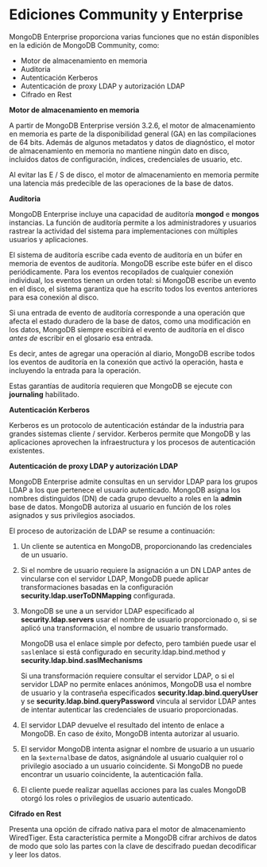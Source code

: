# Ediciones Community y Enterprise

MongoDB Enterprise proporciona varias funciones que no están disponibles en la edición de MongoDB Community, como:

* Motor de almacenamiento en memoria
* Auditoria
* Autenticación Kerberos
* Autenticación de proxy LDAP y autorización LDAP 
* Cifrado en Rest

**Motor de almacenamiento en memoria**

A partir de MongoDB Enterprise versión 3.2.6, el motor de almacenamiento en memoria es parte de la disponibilidad general \(GA\) en las compilaciones de 64 bits. Además de algunos metadatos y datos de diagnóstico, el motor de almacenamiento en memoria no mantiene ningún dato en disco, incluidos datos de configuración, índices, credenciales de usuario, etc.

Al evitar las E / S de disco, el motor de almacenamiento en memoria permite una latencia más predecible de las operaciones de la base de datos.

**Auditoria**

MongoDB Enterprise incluye una capacidad de auditoría **mongod** e **mongos** instancias. La función de auditoría permite a los administradores y usuarios rastrear la actividad del sistema para implementaciones con múltiples usuarios y aplicaciones.

El sistema de auditoría escribe cada evento de auditoría en un búfer en memoria de eventos de auditoría. MongoDB escribe este búfer en el disco periódicamente. Para los eventos recopilados de cualquier conexión individual, los eventos tienen un orden total: si MongoDB escribe un evento en el disco, el sistema garantiza que ha escrito todos los eventos anteriores para esa conexión al disco.

Si una entrada de evento de auditoría corresponde a una operación que afecta el estado duradero de la base de datos, como una modificación en los datos, MongoDB siempre escribirá el evento de auditoría en el disco _antes de_ escribir en el glosario  esa entrada.

Es decir, antes de agregar una operación al diario, MongoDB escribe todos los eventos de auditoría en la conexión que activó la operación, hasta e incluyendo la entrada para la operación.

Estas garantías de auditoría requieren que MongoDB se ejecute con **journaling** habilitado.

**Autenticación Kerberos**

Kerberos es un protocolo de autenticación estándar de la industria para grandes sistemas cliente / servidor. Kerberos permite que MongoDB y las aplicaciones aprovechen la infraestructura y los procesos de autenticación existentes.

**Autenticación de proxy LDAP y autorización LDAP** 

MongoDB Enterprise admite consultas en un servidor LDAP para los grupos LDAP a los que pertenece el usuario autenticado. MongoDB asigna los nombres distinguidos \(DN\) de cada grupo devuelto a roles en la **admin** base de datos. MongoDB autoriza al usuario en función de los roles asignados y sus privilegios asociados. 

El proceso de autorización de LDAP se resume a continuación:

1. Un cliente se autentica en MongoDB, proporcionando las credenciales de un usuario.
2. Si el nombre de usuario requiere la asignación a un DN LDAP antes de vincularse con el servidor LDAP, MongoDB puede aplicar transformaciones basadas en la configuración **security.ldap.userToDNMapping** configurada.
3. MongoDB se une a un servidor LDAP especificado al **security.ldap.servers** usar el nombre de usuario proporcionado o, si se aplicó una transformación, el nombre de usuario transformado.

   MongoDB usa el enlace simple por defecto, pero también puede usar el `sasl`enlace si está configurado en security.ldap.bind.method y **security.ldap.bind.saslMechanisms**

   Si una transformación requiere consultar el servidor LDAP, o si el servidor LDAP no permite enlaces anónimos, MongoDB usa el nombre de usuario y la contraseña especificados **security.ldap.bind.queryUser** y se **security.ldap.bind.queryPassword** vincula al servidor LDAP antes de intentar autenticar las credenciales de usuario proporcionadas.

4. El servidor LDAP devuelve el resultado del intento de enlace a MongoDB. En caso de éxito, MongoDB intenta autorizar al usuario.
5. El servidor MongoDB intenta asignar el nombre de usuario a un usuario en la `$external`base de datos, asignándole al usuario cualquier rol o privilegio asociado a un usuario coincidente. Si MongoDB no puede encontrar un usuario coincidente, la autenticación falla.
6. El cliente puede realizar aquellas acciones para las cuales MongoDB otorgó los roles o privilegios de usuario autenticado.

**Cifrado en Rest**

Presenta una opción de cifrado nativa para el motor de almacenamiento WiredTiger. Esta característica permite a MongoDB cifrar archivos de datos de modo que solo las partes con la clave de descifrado puedan decodificar y leer los datos.

